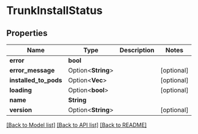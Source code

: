 # TrunkInstallStatus

## Properties

Name | Type | Description | Notes
------------ | ------------- | ------------- | -------------
**error** | **bool** |  | 
**error_message** | Option<**String**> |  | [optional]
**installed_to_pods** | Option<**Vec<String>**> |  | [optional]
**loading** | Option<**bool**> |  | [optional]
**name** | **String** |  | 
**version** | Option<**String**> |  | [optional]

[[Back to Model list]](../README.md#documentation-for-models) [[Back to API list]](../README.md#documentation-for-api-endpoints) [[Back to README]](../README.md)


